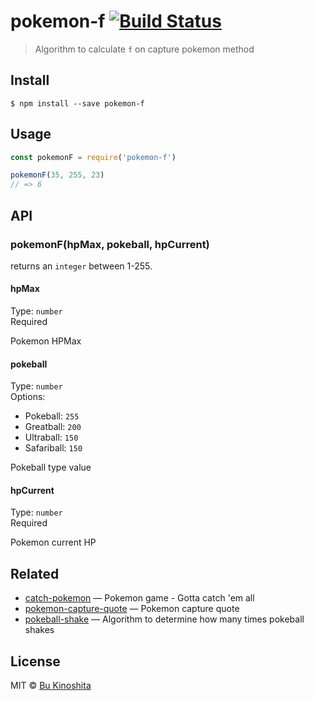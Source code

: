 # pokemon-f [![Build Status](https://travis-ci.org/bukinoshita/pokemon-f.svg?branch=master)](https://travis-ci.org/bukinoshita/pokemon-f)

> Algorithm to calculate `f` on capture pokemon method


## Install

```
$ npm install --save pokemon-f
```


## Usage
```js
const pokemonF = require('pokemon-f')

pokemonF(35, 255, 23)
// => 6
```


## API

### pokemonF(hpMax, pokeball, hpCurrent)

returns an `integer` between 1-255.

#### hpMax

Type: `number`<br/>
Required

Pokemon HPMax

#### pokeball

Type: `number`<br/>
Options:
- Pokeball: `255`
- Greatball: `200`
- Ultraball: `150`
- Safariball: `150`

Pokeball type value


#### hpCurrent

Type: `number`<br/>
Required

Pokemon current HP


## Related

- [catch-pokemon](https://github.com/bukinoshita/catch-pokemon) — Pokemon game - Gotta catch 'em all
- [pokemon-capture-quote](https://github.com/bukinoshita/pokemon-capture-quote) — Pokemon capture quote
- [pokeball-shake](https://github.com/bukinoshita/pokeball-shake-quote) — Algorithm to determine how many times pokeball shakes


## License

MIT © [Bu Kinoshita](https://bukinoshita.io)
